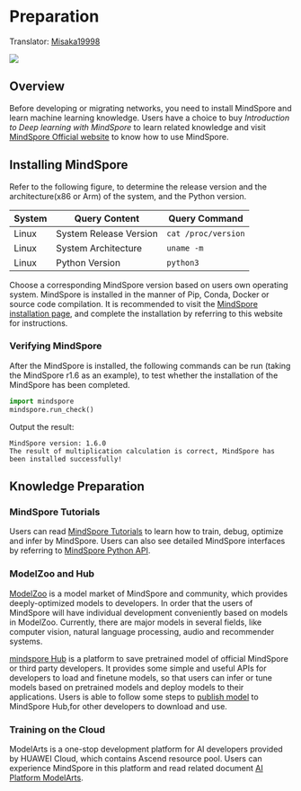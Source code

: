 # Preparation

Translator: [Misaka19998](https://gitee.com/Misaka19998/docs/tree/master)

<a href="https://gitee.com/mindspore/docs/blob/master/docs/mindspore/source_en/migration_guide/preparation.md" target="_blank"><img src="https://mindspore-website.obs.cn-north-4.myhuaweicloud.com/website-images/master/resource/_static/logo_source_en.png"></a>

## Overview

Before developing or migrating networks, you need to install MindSpore and learn machine learning knowledge. Users have a choice to buy *Introduction to Deep learning with MindSpore* to learn related knowledge and visit [MindSpore Official website](https://www.mindspore.cn/en) to know how to use MindSpore.

## Installing MindSpore

Refer to the following figure, to determine the release version and the architecture(x86 or Arm) of the system, and the Python version.

| System | Query Content          | Query Command       |
| ------ | ---------------------- | ------------------- |
| Linux  | System Release Version | `cat /proc/version` |
| Linux  | System Architecture    | `uname -m`           |
| Linux  | Python Version         | `python3`           |

Choose a corresponding MindSpore version based on users own operating system. MindSpore is installed in the manner of Pip, Conda, Docker or source code compilation. It is recommended to visit the [MindSpore installation page](https://www.mindspore.cn), and complete the installation by referring to this website for instructions.

### Verifying MindSpore

After the MindSpore is installed, the following commands can be run (taking the MindSpore r1.6 as an example), to test whether the installation of the MindSpore has been completed.

```python
import mindspore
mindspore.run_check()
```

Output the result:

```text
MindSpore version: 1.6.0
The result of multiplication calculation is correct, MindSpore has been installed successfully!
```

## Knowledge Preparation

### MindSpore Tutorials

Users can read [MindSpore Tutorials](https://www.mindspore.cn/tutorials/experts/en/master/index.html) to learn how to train, debug, optimize and infer by MindSpore. Users can also see detailed MindSpore interfaces by referring to [MindSpore Python API](https://www.mindspore.cn/docs/en/master/index.html).

### ModelZoo and Hub

[ModelZoo](https://gitee.com/mindspore/models/tree/master) is a model market of MindSpore and community, which provides deeply-optimized models to developers. In order that the users of MindSpore will have individual development conveniently based on models in ModelZoo. Currently, there are major models in several fields, like computer vision, natural language processing, audio and recommender systems.

[mindspore Hub](https://www.mindspore.cn/resources/hub/en) is a platform to save pretrained model of official MindSpore or third party developers. It provides some simple and useful APIs for developers to load and finetune models, so that users can infer or tune models based on pretrained models and deploy models to their applications. Users is able to follow some steps to [publish model](https://www.mindspore.cn/hub/docs/en/master/publish_model.html) to MindSpore Hub,for other developers to download and use.

### Training on the Cloud

ModelArts is a one-stop development platform for AI developers provided by HUAWEI Cloud, which contains Ascend resource pool. Users can experience MindSpore in this platform and read related document [AI Platform ModelArts](https://support.huaweicloud.com/intl/en-us/wtsnew-modelarts/index.html).
